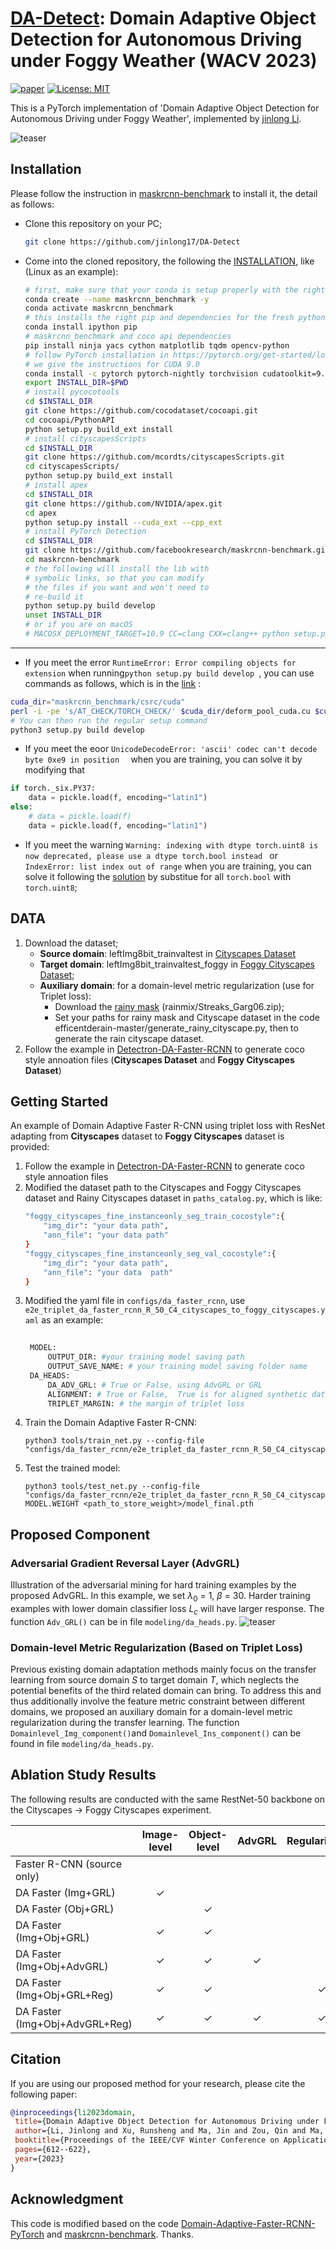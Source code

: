 <!--
 * @Descripttion: 
 * @version: 
 * @Author: Jinlong Li CSU PhD
 * @Date: 2021-10-15 17:13:40
 * @LastEditors: Jinlong Li CSU PhD
 * @LastEditTime: 2023-05-26 15:22:34
-->
# [DA-Detect](https://arxiv.org/abs/2210.15176): Domain Adaptive Object Detection for Autonomous Driving under Foggy Weather (WACV 2023)



[![paper](https://img.shields.io/badge/arXiv-Paper-<COLOR>.svg)](https://arxiv.org/abs/2210.15176)
[![License: MIT](https://img.shields.io/badge/License-MIT-yellow.svg)](https://opensource.org/licenses/MIT) 
<!-- [![supplement](https://img.shields.io/badge/Supplementary-Material-red)]() -->
<!-- [![video](https://img.shields.io/badge/Video-Presentation-F9D371)]() -->


This is a PyTorch implementation of 'Domain Adaptive Object Detection for Autonomous Driving under Foggy Weather', implemented by [jinlong Li](https://jinlong17.github.io/).

![teaser](image/DA_faster_rcnn.png)

## Installation

Please follow the instruction in [maskrcnn-benchmark](https://github.com/facebookresearch/maskrcnn-benchmark) to install it, the detail as follows:

* Clone this repository on your PC;
  ```bash
  git clone https://github.com/jinlong17/DA-Detect
  ```
* Come into the cloned repository, the following the [INSTALLATION](https://github.com/facebookresearch/maskrcnn-benchmark/blob/main/INSTALL.md), like (Linux as an example):
    ```bash
    # first, make sure that your conda is setup properly with the right environment for that, check that `which conda`, `which pip` and `which python` points to the right path. From a clean conda env, this is what you need to do
    conda create --name maskrcnn_benchmark -y
    conda activate maskrcnn_benchmark
    # this installs the right pip and dependencies for the fresh python
    conda install ipython pip
    # maskrcnn_benchmark and coco api dependencies
    pip install ninja yacs cython matplotlib tqdm opencv-python
    # follow PyTorch installation in https://pytorch.org/get-started/locally/
    # we give the instructions for CUDA 9.0
    conda install -c pytorch pytorch-nightly torchvision cudatoolkit=9.0
    export INSTALL_DIR=$PWD
    # install pycocotools
    cd $INSTALL_DIR
    git clone https://github.com/cocodataset/cocoapi.git
    cd cocoapi/PythonAPI
    python setup.py build_ext install
    # install cityscapesScripts
    cd $INSTALL_DIR
    git clone https://github.com/mcordts/cityscapesScripts.git
    cd cityscapesScripts/
    python setup.py build_ext install
    # install apex
    cd $INSTALL_DIR
    git clone https://github.com/NVIDIA/apex.git
    cd apex
    python setup.py install --cuda_ext --cpp_ext
    # install PyTorch Detection
    cd $INSTALL_DIR
    git clone https://github.com/facebookresearch/maskrcnn-benchmark.git
    cd maskrcnn-benchmark
    # the following will install the lib with
    # symbolic links, so that you can modify
    # the files if you want and won't need to
    # re-build it
    python setup.py build develop
    unset INSTALL_DIR
    # or if you are on macOS
    # MACOSX_DEPLOYMENT_TARGET=10.9 CC=clang CXX=clang++ python setup.py build develop
    ```
---
* If you meet the error ``` RuntimeError: Error compiling objects for extension ``` when running```python setup.py build develop ```, you can use commands as follows, which is in the [link](https://github.com/amazon-science/siam-mot/blob/main/readme/INSTALL.md) :
```bash
cuda_dir="maskrcnn_benchmark/csrc/cuda"
perl -i -pe 's/AT_CHECK/TORCH_CHECK/' $cuda_dir/deform_pool_cuda.cu $cuda_dir/deform_conv_cuda.cu
# You can then run the regular setup command
python3 setup.py build develop
```
* If you meet the eoor ```UnicodeDecodeError: 'ascii' codec can't decode byte 0xe9 in position  ``` when you are training, you can solve it by modifying that

```python
if torch._six.PY37:
    data = pickle.load(f, encoding="latin1")
else:
    # data = pickle.load(f)
    data = pickle.load(f, encoding="latin1")
```
* If you meet the warning ```Warning: indexing with dtype torch.uint8 is now deprecated, please use a dtype torch.bool instead ``` or ``` IndexError: list index out of range ``` when you are training, you can solve it following the [solution](https://github.com/facebookresearch/maskrcnn-benchmark/issues/1182) by substitue for all ```torch.bool``` with ```torch.uint8```;

## DATA

1. Download the dataset;
     * **Source domain**:  leftImg8bit_trainvaltest in [Cityscapes Dataset](https://www.cityscapes-dataset.com/downloads/)
     * **Target domain**: leftImg8bit_trainvaltest_foggy in [Foggy Cityscapes Dataset](https://www.cityscapes-dataset.com/downloads/);
     * **Auxiliary domain**: for a domain-level metric regularization (use for Triplet loss):  
       * Download the [rainy mask](https://github.com/tsingqguo/efficientderain) (rainmix/Streaks_Garg06.zip); 
       * Set your paths for rainy mask and Cityscape dataset in the code efficentderain-master/generate_rainy_cityscape.py, then to generate the rain cityscape dataset.
2. Follow the example in [Detectron-DA-Faster-RCNN](https://github.com/krumo/Detectron-DA-Faster-RCNN) to generate coco style annoation files (**Cityscapes Dataset** and **Foggy Cityscapes Dataset**)


## Getting Started
An example of Domain Adaptive Faster R-CNN using triplet loss with ResNet adapting from **Cityscapes** dataset to **Foggy Cityscapes** dataset is provided:
1. Follow the example in [Detectron-DA-Faster-RCNN](https://github.com/krumo/Detectron-DA-Faster-RCNN) to generate coco style annoation files
2. Modified the dataset path to the Cityscapes and Foggy Cityscapes dataset and Rainy Cityscapes dataset in `paths_catalog.py`, which is like:
    ```bash
    "foggy_cityscapes_fine_instanceonly_seg_train_cocostyle":{
        "img_dir": "your data path",
        "ann_file": "your data path" 
    }
    "foggy_cityscapes_fine_instanceonly_seg_val_cocostyle":{
        "img_dir": "your data path",
        "ann_file": "your data  path" 
    }
    ```
3. Modified the yaml file in `configs/da_faster_rcnn`, use `e2e_triplet_da_faster_rcnn_R_50_C4_cityscapes_to_foggy_cityscapes.yaml` as an example:
   ```bash
    
    MODEL:
        OUTPUT_DIR: #your training model saving path
        OUTPUT_SAVE_NAME: # your training model saving folder name
    DA_HEADS:
        DA_ADV_GRL: # True or False, using AdvGRL or GRL
        ALIGNMENT: # True or False,  True is for aligned synthetic dataset training like: Cityscapes dataset, Foggy Cityscapes dataset, and Rainy Cityscapes dataset. False is for cross-camera training.
        TRIPLET_MARGIN: # the margin of triplet loss 
    ```
4. Train the Domain Adaptive Faster R-CNN:
    ```
    python3 tools/train_net.py --config-file "configs/da_faster_rcnn/e2e_triplet_da_faster_rcnn_R_50_C4_cityscapes_to_foggy_cityscapes.yaml"
    ```
5. Test the trained model:
    ```
    python3 tools/test_net.py --config-file "configs/da_faster_rcnn/e2e_triplet_da_faster_rcnn_R_50_C4_cityscapes_to_foggy_cityscapes.yaml" MODEL.WEIGHT <path_to_store_weight>/model_final.pth
    ```

## Proposed Component

### Adversarial Gradient Reversal Layer (**AdvGRL**)
Illustration of the adversarial mining for hard training examples by the proposed AdvGRL. In this example, we set $\lambda_0$ = 1, $\beta$ = 30. Harder training examples with lower domain classifier loss $L_c$ will have larger response. The function `Adv_GRL()` can be in file `modeling/da_heads.py`. 
![teaser](image/grl_loss1.png)


### Domain-level Metric Regularization (Based on Triplet Loss)

Previous existing domain adaptation methods mainly focus on the transfer learning from source domain $S$ to target domain $T$, which neglects the potential benefits of the third related domain can bring. To address this and thus additionally involve the feature metric constraint between different domains, we proposed an auxiliary domain for a domain-level metric regularization during the transfer learning. The function `Domainlevel_Img_component()`and `Domainlevel_Ins_component()` can be found in file `modeling/da_heads.py`.


## Ablation Study Results
The following results are conducted with the same RestNet-50 backbone on the Cityscapes -> Foggy Cityscapes experiment.

|                                | Image-level  | Object-level    |    AdvGRL    | Regularization | AP@50       | Download |
|--------------------------------|:------------:|:---------------:|:------------:|:--------------:|:-----------:|:--------:|
| Faster R-CNN (source only)     |              |                 |              |                |   23.41     |          |         
| DA Faster (Img+GRL)            |          ✓   |                 |              |                |   38.10     |          | 
| DA Faster (Obj+GRL)            |              |          ✓      |              |                |   38.02     |          |
| DA Faster (Img+Obj+GRL)        |          ✓   |          ✓      |              |                |   38.43     | [link](https://drive.google.com/drive/folders/1SDvonamSaootM_t4VOXWQw2DMW-4W5sO?usp=sharing)         | 
| DA Faster (Img+Obj+AdvGRL)     |          ✓   |          ✓      |          ✓   |                |   40.23     | [link](https://drive.google.com/drive/folders/1uVvEp8PJmNmdJzTAlH_07x8TB97SftIG?usp=sharing)         |
| DA Faster (Img+Obj+GRL+Reg)    |          ✓   |          ✓      |              |        ✓       |   41.97     | [link](https://drive.google.com/drive/folders/1v9OYXldQIOpcDzBwcZ3U7EeSxjZkSejc?usp=sharing)         |
| DA Faster (Img+Obj+AdvGRL+Reg) |          ✓   |          ✓      |          ✓   |        ✓       |   42.34     | [link](https://drive.google.com/drive/folders/1fsrObOFv5b-JRHcXsqJtc8TdjjvUaQWi?usp=sharing) |



## Citation
 If you are using our proposed method for your research, please cite the following paper:
 ```bibtex
@inproceedings{li2023domain,
  title={Domain Adaptive Object Detection for Autonomous Driving under Foggy Weather},
  author={Li, Jinlong and Xu, Runsheng and Ma, Jin and Zou, Qin and Ma, Jiaqi and Yu, Hongkai},
  booktitle={Proceedings of the IEEE/CVF Winter Conference on Applications of Computer Vision},
  pages={612--622},
  year={2023}
}
```

## Acknowledgment
 This code is modified based on the code [Domain-Adaptive-Faster-RCNN-PyTorch](https://github.com/krumo/Domain-Adaptive-Faster-RCNN-PyTorch) and [maskrcnn-benchmark](https://github.com/facebookresearch/maskrcnn-benchmark). Thanks.




